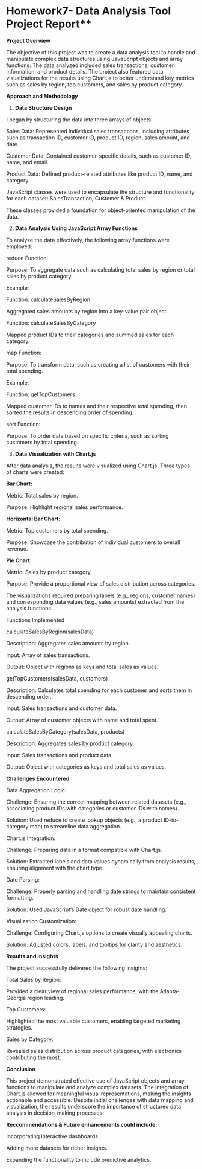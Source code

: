 # Homework7- Data Analysis Tool  Project Report**

**Project Overview**

The objective of this project was to create a data analysis tool to handle and manipulate complex data structures using JavaScript objects and array functions. The data analyzed included sales transactions, customer information, and product details. The project also featured data visualizations for the results using Chart.js to better understand key metrics such as sales by region, top customers, and sales by product category.

**Approach and Methodology**

1. **Data Structure Design**

I began by structuring the data into three arrays of objects:

Sales Data: Represented individual sales transactions, including attributes such as transaction ID, customer ID, product ID, region, sales amount, and date.

Customer Data: Contained customer-specific details, such as customer ID, name, and email.

Product Data: Defined product-related attributes like product ID, name, and category.

JavaScript classes were used to encapsulate the structure and functionality for each dataset: SalesTransaction, Customer & Product.

These classes provided a foundation for object-oriented manipulation of the data.

2. **Data Analysis Using JavaScript Array Functions**

To analyze the data effectively, the following array functions were employed:

reduce Function:

Purpose: To aggregate data such as calculating total sales by region or total sales by product category.

Example:

Function: calculateSalesByRegion

Aggregated sales amounts by region into a key-value pair object.

Function: calculateSalesByCategory

Mapped product IDs to their categories and summed sales for each category.

map Function:

Purpose: To transform data, such as creating a list of customers with their total spending.

Example:

Function: getTopCustomers

Mapped customer IDs to names and their respective total spending, then sorted the results in descending order of spending.

sort Function:

Purpose: To order data based on specific criteria, such as sorting customers by total spending.

3. **Data Visualization with Chart.js**

After data analysis, the results were visualized using Chart.js. Three types of charts were created:

**Bar Chart:**

Metric: Total sales by region.

Purpose: Highlight regional sales performance.

**Horizontal Bar Chart:**

Metric: Top customers by total spending.

Purpose: Showcase the contribution of individual customers to overall revenue.

**Pie Chart:**

Metric: Sales by product category.

Purpose: Provide a proportional view of sales distribution across categories.

The visualizations required preparing labels (e.g., regions, customer names) and corresponding data values (e.g., sales amounts) extracted from the analysis functions.

Functions Implemented

calculateSalesByRegion(salesData)

Description: Aggregates sales amounts by region.

Input: Array of sales transactions.

Output: Object with regions as keys and total sales as values.

getTopCustomers(salesData, customers)

Description: Calculates total spending for each customer and sorts them in descending order.

Input: Sales transactions and customer data.

Output: Array of customer objects with name and total spent.

calculateSalesByCategory(salesData, products)

Description: Aggregates sales by product category.

Input: Sales transactions and product data.

Output: Object with categories as keys and total sales as values.

**Challenges Encountered**

Data Aggregation Logic:

Challenge: Ensuring the correct mapping between related datasets (e.g., associating product IDs with categories or customer IDs with names).

Solution: Used reduce to create lookup objects (e.g., a product ID-to-category map) to streamline data aggregation.

Chart.js Integration:

Challenge: Preparing data in a format compatible with Chart.js.

Solution: Extracted labels and data values dynamically from analysis results, ensuring alignment with the chart type.

Date Parsing:

Challenge: Properly parsing and handling date strings to maintain consistent formatting.

Solution: Used JavaScript’s Date object for robust date handling.

Visualization Customization:

Challenge: Configuring Chart.js options to create visually appealing charts.

Solution: Adjusted colors, labels, and tooltips for clarity and aesthetics.

**Results and Insights**

The project successfully delivered the following insights:

Total Sales by Region:

Provided a clear view of regional sales performance, with the Atlanta-Georgia region leading.

Top Customers:

Highlighted the most valuable customers, enabling targeted marketing strategies.

Sales by Category:

Revealed sales distribution across product categories, with electronics contributing the most.

**Conclusion**

This project demonstrated effective use of JavaScript objects and array functions to manipulate and analyze complex datasets. The integration of Chart.js allowed for meaningful visual representations, making the insights actionable and accessible. Despite initial challenges with data mapping and visualization, the results underscore the importance of structured data analysis in decision-making processes.

**Reccommendations & Future enhancements could include:**

Incorporating interactive dashboards.

Adding more datasets for richer insights.

Expanding the functionality to include predictive analytics.

